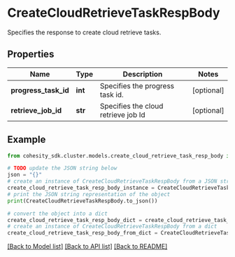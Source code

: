 # CreateCloudRetrieveTaskRespBody

Specifies the response to create cloud retrieve tasks.

## Properties

Name | Type | Description | Notes
------------ | ------------- | ------------- | -------------
**progress_task_id** | **int** | Specifies the progress task id. | [optional] 
**retrieve_job_id** | **str** | Specifies the cloud retrieve job Id | [optional] 

## Example

```python
from cohesity_sdk.cluster.models.create_cloud_retrieve_task_resp_body import CreateCloudRetrieveTaskRespBody

# TODO update the JSON string below
json = "{}"
# create an instance of CreateCloudRetrieveTaskRespBody from a JSON string
create_cloud_retrieve_task_resp_body_instance = CreateCloudRetrieveTaskRespBody.from_json(json)
# print the JSON string representation of the object
print(CreateCloudRetrieveTaskRespBody.to_json())

# convert the object into a dict
create_cloud_retrieve_task_resp_body_dict = create_cloud_retrieve_task_resp_body_instance.to_dict()
# create an instance of CreateCloudRetrieveTaskRespBody from a dict
create_cloud_retrieve_task_resp_body_from_dict = CreateCloudRetrieveTaskRespBody.from_dict(create_cloud_retrieve_task_resp_body_dict)
```
[[Back to Model list]](../README.md#documentation-for-models) [[Back to API list]](../README.md#documentation-for-api-endpoints) [[Back to README]](../README.md)


